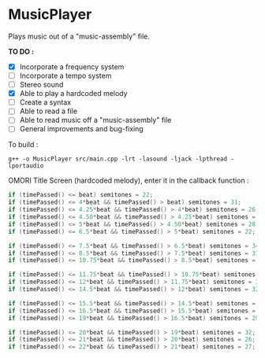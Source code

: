 # MusicPlayer

Plays music out of a "music-assembly" file.

__TO DO :__
- [x] Incorporate a frequency system
- [ ] Incorporate a tempo system
- [ ] Stereo sound
- [x] Able to play a hardcoded melody
- [ ] Create a syntax
- [ ] Able to read a file
- [ ] Able to read music off a "music-assembly" file
- [ ] General improvements and bug-fixing

To build :
```
g++ -o MusicPlayer src/main.cpp -lrt -lasound -ljack -lpthread -lportaudio
```

OMORI Title Screen (hardcoded melody), enter it in the callback function :

```cpp
if (timePassed() <= beat) semitones = 22;
if (timePassed() <= 4*beat && timePassed() > beat) semitones = 31;
if (timePassed() <= 4.25*beat && timePassed() > 4*beat) semitones = 26;
if (timePassed() <= 4.50*beat && timePassed() > 4.25*beat) semitones = 27;
if (timePassed() <= 5*beat && timePassed() > 4.50*beat) semitones = 28;
if (timePassed() <= 6.5*beat && timePassed() > 5*beat) semitones = 22;

if (timePassed() <= 7.5*beat && timePassed() > 6.5*beat) semitones = 34;
if (timePassed() <= 8.5*beat && timePassed() > 7.5*beat) semitones = 31;
if (timePassed() <= 10.75*beat && timePassed() > 8.5*beat) semitones = 32;

if (timePassed() <= 11.75*beat && timePassed() > 10.75*beat) semitones = 34;
if (timePassed() <= 12*beat && timePassed() > 11.75*beat) semitones = 31;
if (timePassed() <= 14.5*beat && timePassed() > 12*beat) semitones = 32;

if (timePassed() <= 15.5*beat && timePassed() > 14.5*beat) semitones = 34;
if (timePassed() <= 16.5*beat && timePassed() > 15.5*beat) semitones = 28;
if (timePassed() <= 19*beat && timePassed() > 16.5*beat) semitones = 29;

if (timePassed() <= 20*beat && timePassed() > 19*beat) semitones = 32;
if (timePassed() <= 21*beat && timePassed() > 20*beat) semitones = 26;
if (timePassed() <= 22*beat && timePassed() > 21*beat) semitones = 27;
```

